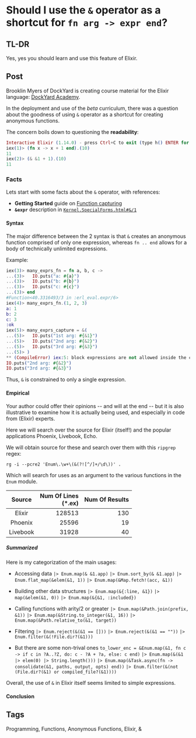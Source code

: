 # Should I use the `&` operator as a shortcut for `fn arg -> expr end`?

## TL-DR

Yes, yes you should learn and use this feature of Elixir.

## Post

Brooklin Myers of DockYard is creating course material for the Elixir language:
[DockYard Academy](https://dockyard.com/blog/2022/07/26/what-to-expect-from-the-dockyard-academy-q-a-with-instructor-brooklin-myers).

In the deployment and use of the *beta* curriculum, there was a question about the
goodness of using `&` operator as a shortcut for creating anonymous functions.

The concern boils down to questioning the **readability**:

```elixir
Interactive Elixir (1.14.0) - press Ctrl+C to exit (type h() ENTER for help)
iex(1)> (fn x -> x + 1 end).(10)
11
iex(2)> (& &1 + 1).(10)
11
```

### Facts

Lets start with some facts about the `&` operator, with references:

* **Getting Started** guide on [Function capturing](https://elixir-lang.org/getting-started/modules-and-functions.html#function-capturing)
* **`&expr`** description in [`Kernel.SpecialForms.html#&/1`](https://hexdocs.pm/elixir/Kernel.SpecialForms.html#&/1)

#### Syntax

The major difference between the 2 syntax is that `&` creates an anonymous
function comprised of only one expression, whereas `fn .. end` allows for a
body of technically unlimited expressions.

Example:

```elixir
iex(3)> many_exprs_fn = fn a, b, c ->
...(3)>   IO.puts("a: #{a}")
...(3)>   IO.puts("b: #{b}")
...(3)>   IO.puts("c: #{c}")
...(3)> end
#Function<40.3316493/3 in :erl_eval.expr/6>
iex(4)> many_exprs_fn.(1, 2, 3)
a: 1
b: 2
c: 3
:ok
iex(5)> many_exprs_capture = &(
...(5)>   IO.puts("1st arg: #{&1}")
...(5)>   IO.puts("2nd arg: #{&2}")
...(5)>   IO.puts("3rd arg: #{&3}")
...(5)> )
** (CompileError) iex:5: block expressions are not allowed inside the capture operator &, got: IO.puts("1st arg: #{&1}")
IO.puts("2nd arg: #{&2}")
IO.puts("3rd arg: #{&3}")
```

Thus, `&` is constrained to only a single expression.

#### Empirical

Your author could offer their opinions -- and will at the end -- but it is
also illustrative to examine how it is actually being used, and especially
in code from (Elixir) experts.

Here we will search over the source for Elixir (itself!) and the popular
applications Phoenix, Livebook, Echo.

We will obtain source for these and search over them with this `ripgrep`
regex:

  `rg -i --pcre2 'Enum\.\w+\(&(?![^/]+/\d\))' .`

Which will search for uses as an argument to the various functions in
the `Enum` module.

| Source | Num Of Lines<br/>(*.ex) | Num Of Results |
| :----: | ---------: | -----------: |
| Elixir |  128513    |    130       |
| Phoenix|  25596     |    19        |
|Livebook|  31928     |    40        |

##### Summarized

Here is my categorization of the main usages:

* Accessing data
    `|> Enum.map(& &1.app)`
    `|> Enum.sort_by(& &1.app)`
    `|> Enum.flat_map(&elem(&1, 1))`
    `|> Enum.map(&Map.fetch!(acc, &1))`

* Building other data structures
    `|> Enum.map(&{:line, &1})`
    `|> map(&elem(&1, 0))`
    `|> Enum.map(&{&1, :included})`
    
* Calling functions with arity/2 or greater
    `|> Enum.map(&Path.join(prefix, &1))`
    `|> Enum.map(&String.to_integer(&1, 16))`
    `|> Enum.map(&Path.relative_to(&1, target))`

* Filtering
    `|> Enum.reject(&(&1 == []))`
    `|> Enum.reject(&(&1 == ""))`
    `|> Enum.filter(&(!File.dir?(&1)))`
    
* But there are some non-trival ones
   `to_lower_enc = &Enum.map(&1, fn c -> if c in ?A..?Z, do: c - ?A + ?a, else: c end)`
   `|> Enum.map(&(&1 |> elem(0) |> String.length()))`
   `|> Enum.map(&Task.async(fn -> consolidate(&1, paths, output, opts) end))`
   `|> Enum.filter(&(not (File.dir?(&1) or compiled_file?(&1))))`

Overall, the use of `&` in Elixir itself seems limited to simple expressions.

#### Conclusion


## Tags

Programming, Functions, Anonymous Functions, Elixir, &
